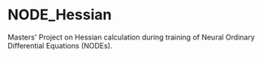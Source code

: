 # NODE_Hessian
Masters' Project on Hessian calculation during training of Neural Ordinary Differential Equations (NODEs).
